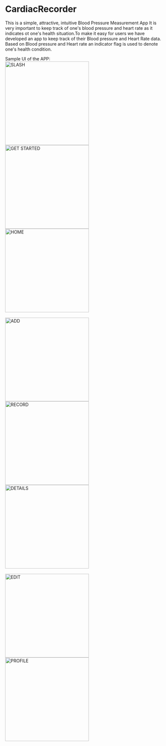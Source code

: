 # CardiacRecorder
This is a simple, attractive, intuitive Blood Pressure Measurement App
It is very important to keep track of one's blood pressure and heart rate 
as it indicates ot one's health situation.To make it easy for users we have 
developed an app to keep track of their Blood pressure and Heart Rate data.
Based on Blood pressure and Heart rate an indicator flag is used to denote 
one's health condition.

Sample UI of the APP:<br>
<img src = "images/1.PNG" alt = "SLASH" title = "SLASH" width = "270" >
<img src = "images/2.PNG" alt = "GET STARTED" title = "GET STARTED" width = "270" >
<img src = "images/3.PNG" alt = "HOME" title = "HOME" width = "270" >
<br>
<br>
<img src = "images/4.PNG" alt = "ADD" title = "ADD" width = "270" >
<img src = "images/5.PNG" alt = "RECORD" title = "RECORD" width = "270" >
<img src = "images/6.PNG" alt = "DETAILS" title = "DETAILS" width = "270" >
<br>
<br>
<img src = "images/7.PNG" alt = "EDIT" title = "EDIT" width = "270" >
<img src = "images/8.PNG" alt = "PROFILE" title = "PROFILE" width = "270" >
<br>
<br>
